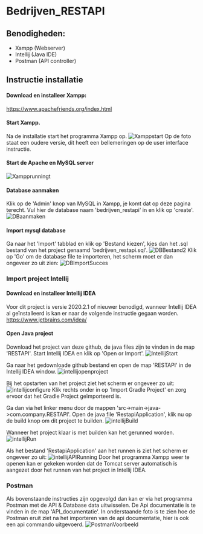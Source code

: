 # Bedrijven_RESTAPI

## Benodigheden:
- Xampp (Webserver)
- Intellij (Java IDE)
- Postman (API controller)

## Instructie installatie

#### Download en installeer Xampp:
https://www.apachefriends.org/index.html

#### Start Xampp.
Na de installatie start het programma Xampp op.
![Xamppstart](https://user-images.githubusercontent.com/56107687/113418177-43302080-93c5-11eb-9f91-434d4319b9d5.png)
Op de foto staat een oudere versie, dit heeft een bellemeringen op de user interface instructie.

#### Start de Apache en MySQL server
![Xampprunningt](https://user-images.githubusercontent.com/56107687/113418288-77a3dc80-93c5-11eb-9ca2-b2cb6d8f537c.png)

#### Database aanmaken
Klik op de 'Admin' knop van MySQL in Xampp, je komt dat op deze pagina terecht.
Vul hier de database naam 'bedrijven_restapi' in en klik op 'create'.
![DBaanmaken](https://user-images.githubusercontent.com/56107687/113418360-9f934000-93c5-11eb-81d7-91eba123e352.png)

#### Import mysql database
Ga naar het 'Import' tabblad en klik op 'Bestand kiezen', kies dan het .sql bestand van het project genaamd 'bedrijven_restapi.sql'.
![DBBestand2](https://user-images.githubusercontent.com/56107687/113418527-f567e800-93c5-11eb-9576-65b9a8a0ffab.png)
Klik op 'Go' om de database file te importeren, het scherm moet er dan ongeveer zo uit zien:
![DBImportSucces](https://user-images.githubusercontent.com/56107687/113418681-3f50ce00-93c6-11eb-9cb0-84ae099e9245.png)

### Import project Intellij
#### Download en installeer Intellij IDEA
Voor dit project is versie 2020.2.1 of nieuwer benodigd, wanneer Intellij IDEA al geïnstalleerd is kan er naar de volgende instructie gegaan worden.
https://www.jetbrains.com/idea/

#### Open Java project
Download het project van deze github, de java files zijn te vinden in de map 'RESTAPI'. 
Start Intellij IDEA en klik op 'Open or Import'.
![IntellijStart](https://user-images.githubusercontent.com/56107687/113418975-cd2cb900-93c6-11eb-8fcd-457ec920fa4c.png)

Ga naar het gedownloade github bestand en open de map 'RESTAPI' in de Intellij IDEA window.
![intellijopenproject](https://user-images.githubusercontent.com/56107687/113419073-ffd6b180-93c6-11eb-8d15-37da1561e29b.png)

Bij het opstarten van het project ziet het scherm er ongeveer zo uit:
![intellijconfigure](https://user-images.githubusercontent.com/56107687/113419114-1250eb00-93c7-11eb-938d-7713c0107ce2.png)
Klik rechts onder in op 'Import Gradle Project' en zorg ervoor dat het Gradle Project geïmporteerd is.

Ga dan via het linker menu door de mappen 'src->main->java->com.company.RESTAPI'.
Open de java file 'RestapiApplication', klik nu op de build knop om dit project te builden.
![intellijBuild](https://user-images.githubusercontent.com/56107687/113419293-71aefb00-93c7-11eb-9338-1f43a8e4ea31.png)

Wanneer het project klaar is met builden kan het gerunned worden.
![intellijRun](https://user-images.githubusercontent.com/56107687/113419333-8c816f80-93c7-11eb-8a6b-aea874f0bbd6.png)

Als het bestand 'RestapiApplication' aan het runnen is ziet het scherm er ongeveer zo uit:
![intellijAPIRunning](https://user-images.githubusercontent.com/56107687/113419398-acb12e80-93c7-11eb-8569-cd517d6bcbaa.png)
Door het programma Xampp weer te openen kan er gekeken worden dat de Tomcat server automatisch is aangezet door het runnen van het project in Intellij IDEA.

### Postman
Als bovenstaande instructies zijn opgevolgd dan kan er via het programma Postman met de API & Database data uitwisselen.
De Api documentatie is te vinden in de map 'API_documentatie'.
In onderstaande foto is te zien hoe de Postman eruit ziet na het importeren van de api documentatie, hier is ook een api commando uitgevoerd.
![PostmanVoorbeeld](https://user-images.githubusercontent.com/56107687/113419948-bdae6f80-93c8-11eb-8a74-b3e96f9e8cb0.png)

